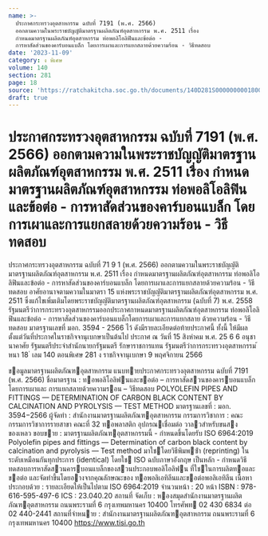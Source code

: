 ```yaml
---
name: >-
  ประกาศกระทรวงอุตสาหกรรม ฉบับที่ 7191 (พ.ศ. 2566)
  ออกตามความในพระราชบัญญัติมาตรฐานผลิตภัณฑ์อุตสาหกรรม พ.ศ. 2511 เรื่อง
  กำหนดมาตรฐานผลิตภัณฑ์อุตสาหกรรม ท่อพอลิโอลิฟินและข้อต่อ -
  การหาสัดส่วนของคาร์บอนแบล็ก โดยการเผาและการแยกสลายด้วยความร้อน - วิธีทดสอบ
date: '2023-11-09'
category: ง พิเศษ
volume: 140
section: 281
page: 18
source: 'https://ratchakitcha.soc.go.th/documents/140D281S0000000001800.pdf'
draft: true
---
```


# ประกาศกระทรวงอุตสาหกรรม ฉบับที่ 7191 (พ.ศ. 2566) ออกตามความในพระราชบัญญัติมาตรฐานผลิตภัณฑ์อุตสาหกรรม พ.ศ. 2511 เรื่อง กำหนดมาตรฐานผลิตภัณฑ์อุตสาหกรรม ท่อพอลิโอลิฟินและข้อต่อ - การหาสัดส่วนของคาร์บอนแบล็ก โดยการเผาและการแยกสลายด้วยความร้อน - วิธีทดสอบ

ประกาศกระทรวงอุตสาหกรรม ฉบับที่ 71 9 1 (พ.ศ. 2566) ออกตามความในพระราชบัญญัติมาตรฐานผลิตภัณฑ์อุตสาหกรรม พ.ศ. 2511 เรื่อง กำหนดมาตรฐานผลิตภัณฑ์อุตสาหกรรม ท่อพอลิโอลิฟินและข้อต่อ - การหาสัดส่วนของคาร์บอนแบล็ก โดยการเผาและการแยกสลายด้วยความร้อน - วิธีทดสอบ อาศัยอานาจตามความในมาตรา 15 แห่งพระราชบัญญัติมาตรฐานผลิตภัณฑ์อุตสาหกรรม พ.ศ. 2511 ซึ่งแก้ไขเพิ่มเติมโดยพระราชบัญญัติมาตรฐานผลิตภัณฑ์อุตสาหกรรม (ฉบับที่ 7) พ.ศ. 2558 รัฐมนตรีว่าการกระทรวงอุตสาหกรรมออกประกาศกาหนดมาตรฐานผลิตภัณฑ์อุตสาหกรรม ท่อพอลิโอลิฟินและข้อต่อ - การหาสัดส่วนของคาร์บอนแบล็กโดยการเผาและการแยกสลาย ด้วยความร้อน - วิธีทดสอบ มาตรฐานเลขที่ มอก. 3594 - 2566 ไว้ ดังมีรายละเอียดต่อท้ายประกาศนี้ ทั้งนี้ ให้มีผลตั้งแต่วันที่ประกาศในราชกิจจานุเบกษาเป็นต้นไป ประกาศ ณ วันที่ 15 สิงหำคม พ.ศ. 25 6 6 อนุชา นาคาศัย รัฐมนตรีประจำสำนักนายกรัฐมนตรี รักษาราชการแทน รัฐมนตรีว่าการกระทรวงอุตสาหกรรม ้ หนา 18 ่ เลม 140 ตอนพิเศษ 281 ง ราชกิจจานุเบกษา 9 พฤศจิกายน 2566

ขอมูลมาตรฐานผลิตภัณฑอุตสาหกรรม แนบทายประกาศกระทรวงอุตสาหกรรม ฉบับที่ 7191 (พ.ศ. 2566) ชื่อมาตรฐาน : ทอพอลิโอลิฟนและขอต่อ – การหาสัดสวนของคารบอนแบล็กโดยการเผาและ การแยกสลายด้วยความรอน – วิธีทดสอบ POLYOLEFIN PIPES AND FITTINGS — DETERMINATION OF CARBON BLACK CONTENT BY CALCINATION AND PYROLYSIS — TEST METHOD มาตรฐานเลขที่ : มอก. 3594−2566 ผู้จัดทํา : สํานักงานมาตรฐานผลิตภัณฑอุตสาหกรรม กรรมการวิชาการ : คณะกรรมการวิชาการรายสาขา คณะที่ 32 ทอพลาสติก อุปกรณเชื่อมต่อ วาลวสําหรับขนสงของเหลว ขอบขาย : มาตรฐานผลิตภัณฑอุตสาหกรรมนี้ - กําหนดขึ้นโดยรับ ISO 6964:2019 Polyolefin pipes and fittings — Determination of carbon black content by calcination and pyrolysis — Test method มาใชโดยวิธีพิมพซ้ํา (reprinting) ในระดับเหมือนกันทุกประการ (identical) โดยใช ISO ฉบับภาษาอังกฤษ เป็นหลัก - กําหนดวิธีทดสอบการหาสัดสวนคารบอนแบล็กของสวนประกอบพอลิโอลิฟน ที่ใชในการผลิตทอและขอต่อ และจัดทําขึ้นโดยอางจากคุณลักษณะของ ทอพอลิเอทิลีนและขอต่อพอลิเอทิลีน เนื้อหาประกอบด้วย : รายละเอียดให้เป็นไปตาม ISO 6964:2019 จํานวนหน้า : 20 หน้า ISBN : 978-616-595-497-6 ICS : 23.040.20 สถานที่ จัดเก็บ : หองสมุดสํานักงานมาตรฐานผลิตภัณฑอุตสาหกรรม ถนนพระรามที่ 6 กรุงเทพมหานคร 10400 โทรศัพท 02 430 6834 ต่อ 02 440-2441 สถานที่จําหนาย : สํานักงานมาตรฐานผลิตภัณฑอุตสาหกรรม ถนนพระรามที่ 6 กรุงเทพมหานคร 10400 https://www.tisi.go.th
